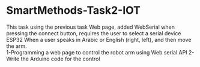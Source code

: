 # SmartMethods-Task2-IOT
This task using the previous task Web page, added WebSerial when pressing the connect button, requires the user to select a serial device ESP32 When a user speaks in Arabic or English (right, left), and then move the arm.  
1-Programming a web page to control the robot arm using Web serial API 
2-Write the Arduino code for the control
